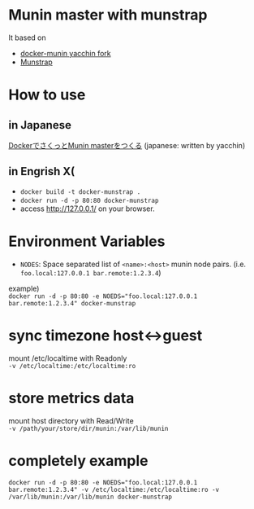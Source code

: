 # Munin master with munstrap

It based on 
- [docker-munin yacchin fork](https://github.com/yacchin1205/docker-munin)
- [Munstrap](https://github.com/jonnymccullagh/munstrap)

# How to use
## in Japanese 
[DockerでさくっとMunin masterをつくる](http://qiita.com/yacchin1205/items/4a23193c47fec4dbcb6b) (japanese: written by yacchin)

## in Engrish X(

* `docker build -t docker-munstrap .`
* `docker run -d -p 80:80 docker-munstrap`
* access http://127.0.0.1/ on your browser.

# Environment Variables

* `NODES`: Space separated list of `<name>:<host>` munin node pairs. (i.e. `foo.local:127.0.0.1 bar.remote:1.2.3.4`)  
  
example)  
`docker run -d -p 80:80 -e NOEDS="foo.local:127.0.0.1 bar.remote:1.2.3.4" docker-munstrap` 

# sync timezone host<->guest
mount /etc/localtime with Readonly  
`-v /etc/localtime:/etc/localtime:ro`

# store metrics data
mount host directory with Read/Write  
`-v /path/your/store/dir/munin:/var/lib/munin`

# completely example
`docker run -d -p 80:80 -e NOEDS="foo.local:127.0.0.1 bar.remote:1.2.3.4" -v /etc/localtime:/etc/localtime:ro -v /var/lib/munin:/var/lib/munin docker-munstrap`
